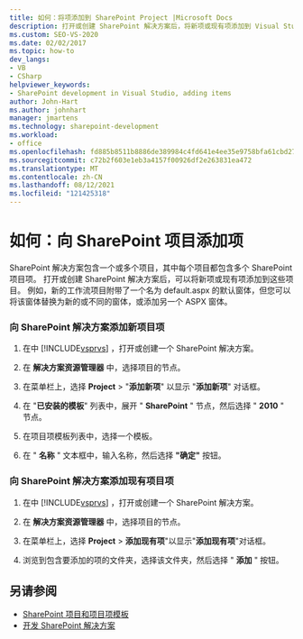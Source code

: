 ```yaml
---
title: 如何：将项添加到 SharePoint Project |Microsoft Docs
description: 打开或创建 SharePoint 解决方案后，将新项或现有项添加到 Visual Studio 中的 SharePoint 项目。
ms.custom: SEO-VS-2020
ms.date: 02/02/2017
ms.topic: how-to
dev_langs:
- VB
- CSharp
helpviewer_keywords:
- SharePoint development in Visual Studio, adding items
author: John-Hart
ms.author: johnhart
manager: jmartens
ms.technology: sharepoint-development
ms.workload:
- office
ms.openlocfilehash: fd885b8511b8886de389984c4fd641e4ee35e9758bfa61cbd274fb7081171e75
ms.sourcegitcommit: c72b2f603e1eb3a4157f00926df2e263831ea472
ms.translationtype: MT
ms.contentlocale: zh-CN
ms.lasthandoff: 08/12/2021
ms.locfileid: "121425318"
---
```

# <a name="how-to-add-items-to-a-sharepoint-project"></a>如何：向 SharePoint 项目添加项
  SharePoint 解决方案包含一个或多个项目，其中每个项目都包含多个 SharePoint 项目项。 打开或创建 SharePoint 解决方案后，可以将新项或现有项添加到这些项目。 例如，新的工作流项目附带了一个名为 default.aspx 的默认窗体，但您可以将该窗体替换为新的或不同的窗体，或添加另一个 ASPX 窗体。

### <a name="to-add-a-new-project-item-to-a-sharepoint-solution"></a>向 SharePoint 解决方案添加新项目项

1. 在中 [!INCLUDE[vsprvs](../sharepoint/includes/vsprvs-md.md)] ，打开或创建一个 SharePoint 解决方案。

2. 在 **解决方案资源管理器** 中，选择项目的节点。

3. 在菜单栏上，选择 **Project**  >  "**添加新项**" 以显示 "**添加新项**" 对话框。

4. 在 "**已安装的模板**" 列表中，展开 " **SharePoint** " 节点，然后选择 " **2010** " 节点。

5. 在项目项模板列表中，选择一个模板。

6. 在 " **名称** " 文本框中，输入名称，然后选择 **"确定"** 按钮。

### <a name="to-add-an-existing-project-item-to-a-sharepoint-solution"></a>向 SharePoint 解决方案添加现有项目项

1. 在中 [!INCLUDE[vsprvs](../sharepoint/includes/vsprvs-md.md)] ，打开或创建一个 SharePoint 解决方案。

2. 在 **解决方案资源管理器** 中，选择项目的节点。

3. 在菜单栏上，选择 **Project**  >  **添加现有项**"以显示"**添加现有项**"对话框。

4. 浏览到包含要添加的项的文件夹，选择该文件夹，然后选择 " **添加** " 按钮。

## <a name="see-also"></a>另请参阅
- [SharePoint 项目和项目项模板](../sharepoint/sharepoint-project-and-project-item-templates.md)
- [开发 SharePoint 解决方案](../sharepoint/developing-sharepoint-solutions.md)
